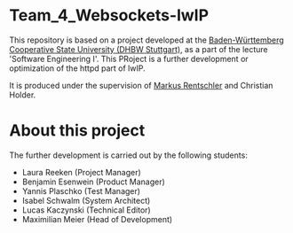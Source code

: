 # Team_4_Websockets-lwIP

This repository is based on a project developed at the [Baden-Württemberg Cooperative State University (DHBW Stuttgart)](https://www.dhbw-stuttgart.de/), as a part of the lecture 'Software Engineering I'.
This PRoject is a further development or optimization of the httpd part of lwIP.

It is produced under the supervision of [Markus Rentschler](http://wwwlehre.dhbw-stuttgart.de/~rentschler/) and Christian Holder.

# About this project

The further development is carried out by the following students:
- Laura Reeken (Project Manager)
- Benjamin Esenwein (Product Manager)
- Yannis Plaschko (Test Manager)
- Isabel Schwalm (System Architect)
- Lucas Kaczynski (Technical Editor)
- Maximilian Meier (Head of Development)
